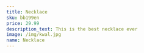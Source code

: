 ```yaml
---
title: Necklace 
sku: bb199en
price: 29.99
description_text: This is the best necklace ever
image: /img/kwal.jpg
name: Necklace
---
```

